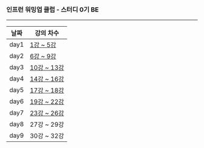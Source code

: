 ### 인프런 워밍업 클럽 - 스터디 0기 BE
---


| 날짜   | 강의 차수                                                       |
|------|-------------------------------------------------------------|
| day1 | [1강 ~ 5강](https://velog.io/@seolbin/인프런-워밍업-클럽-스터디-0기-BE-과제-1) |
| day2 | [6강 ~ 9강](https://velog.io/@seolbin/인프런-워밍업-클럽-스터디-0기-BE-과제-2) |
| day3 | [10강 ~ 13강](https://velog.io/@seolbin/인프런-워밍업-클럽-스터디-0기-BE-과제-3) |
| day4 | [14강 ~ 16강](https://velog.io/@seolbin/인프런-워밍업-클럽-스터디-0기-BE-과제-4) |
| day5 | [17강 ~ 18강](https://velog.io/@seolbin/인프런-워밍업-클럽-스터디-0기-BE-과제-5) |
| day6 | [19강 ~ 22강](https://velog.io/@seolbin/인프런-워밍업-클럽-스터디-0기-BE-과제-6) |
| day7 | [23강 ~ 26강](https://velog.io/@seolbin/인프런-워밍업-클럽-스터디-0기-BE-과제-7) |
| day8 | 27강 ~ 29강|
| day9 | 30강 ~ 32강|